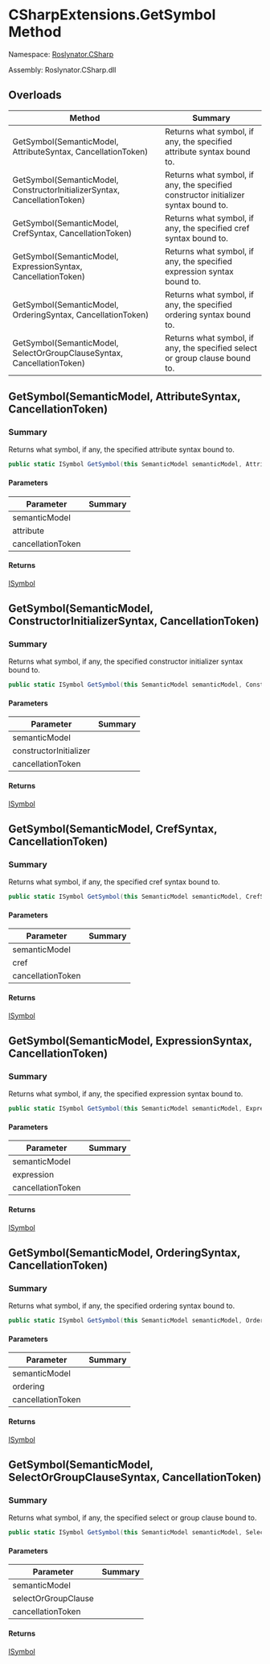 # CSharpExtensions\.GetSymbol Method

Namespace: [Roslynator.CSharp](../../README.md)

Assembly: Roslynator\.CSharp\.dll

## Overloads

| Method | Summary |
| ------ | ------- |
| GetSymbol\(SemanticModel, AttributeSyntax, CancellationToken\) | Returns what symbol, if any, the specified attribute syntax bound to\. |
| GetSymbol\(SemanticModel, ConstructorInitializerSyntax, CancellationToken\) | Returns what symbol, if any, the specified constructor initializer syntax bound to\. |
| GetSymbol\(SemanticModel, CrefSyntax, CancellationToken\) | Returns what symbol, if any, the specified cref syntax bound to\. |
| GetSymbol\(SemanticModel, ExpressionSyntax, CancellationToken\) | Returns what symbol, if any, the specified expression syntax bound to\. |
| GetSymbol\(SemanticModel, OrderingSyntax, CancellationToken\) | Returns what symbol, if any, the specified ordering syntax bound to\. |
| GetSymbol\(SemanticModel, SelectOrGroupClauseSyntax, CancellationToken\) | Returns what symbol, if any, the specified select or group clause bound to\. |

## GetSymbol\(SemanticModel, AttributeSyntax, CancellationToken\)

### Summary

Returns what symbol, if any, the specified attribute syntax bound to\.

```csharp
public static ISymbol GetSymbol(this SemanticModel semanticModel, AttributeSyntax attribute, CancellationToken cancellationToken = default(CancellationToken))
```

#### Parameters

| Parameter | Summary |
| --------- | ------- |
| semanticModel | |
| attribute | |
| cancellationToken | |

#### Returns

[ISymbol](https://docs.microsoft.com/en-us/dotnet/api/microsoft.codeanalysis.isymbol)




## GetSymbol\(SemanticModel, ConstructorInitializerSyntax, CancellationToken\)

### Summary

Returns what symbol, if any, the specified constructor initializer syntax bound to\.

```csharp
public static ISymbol GetSymbol(this SemanticModel semanticModel, ConstructorInitializerSyntax constructorInitializer, CancellationToken cancellationToken = default(CancellationToken))
```

#### Parameters

| Parameter | Summary |
| --------- | ------- |
| semanticModel | |
| constructorInitializer | |
| cancellationToken | |

#### Returns

[ISymbol](https://docs.microsoft.com/en-us/dotnet/api/microsoft.codeanalysis.isymbol)




## GetSymbol\(SemanticModel, CrefSyntax, CancellationToken\)

### Summary

Returns what symbol, if any, the specified cref syntax bound to\.

```csharp
public static ISymbol GetSymbol(this SemanticModel semanticModel, CrefSyntax cref, CancellationToken cancellationToken = default(CancellationToken))
```

#### Parameters

| Parameter | Summary |
| --------- | ------- |
| semanticModel | |
| cref | |
| cancellationToken | |

#### Returns

[ISymbol](https://docs.microsoft.com/en-us/dotnet/api/microsoft.codeanalysis.isymbol)




## GetSymbol\(SemanticModel, ExpressionSyntax, CancellationToken\)

### Summary

Returns what symbol, if any, the specified expression syntax bound to\.

```csharp
public static ISymbol GetSymbol(this SemanticModel semanticModel, ExpressionSyntax expression, CancellationToken cancellationToken = default(CancellationToken))
```

#### Parameters

| Parameter | Summary |
| --------- | ------- |
| semanticModel | |
| expression | |
| cancellationToken | |

#### Returns

[ISymbol](https://docs.microsoft.com/en-us/dotnet/api/microsoft.codeanalysis.isymbol)




## GetSymbol\(SemanticModel, OrderingSyntax, CancellationToken\)

### Summary

Returns what symbol, if any, the specified ordering syntax bound to\.

```csharp
public static ISymbol GetSymbol(this SemanticModel semanticModel, OrderingSyntax ordering, CancellationToken cancellationToken = default(CancellationToken))
```

#### Parameters

| Parameter | Summary |
| --------- | ------- |
| semanticModel | |
| ordering | |
| cancellationToken | |

#### Returns

[ISymbol](https://docs.microsoft.com/en-us/dotnet/api/microsoft.codeanalysis.isymbol)




## GetSymbol\(SemanticModel, SelectOrGroupClauseSyntax, CancellationToken\)

### Summary

Returns what symbol, if any, the specified select or group clause bound to\.

```csharp
public static ISymbol GetSymbol(this SemanticModel semanticModel, SelectOrGroupClauseSyntax selectOrGroupClause, CancellationToken cancellationToken = default(CancellationToken))
```

#### Parameters

| Parameter | Summary |
| --------- | ------- |
| semanticModel | |
| selectOrGroupClause | |
| cancellationToken | |

#### Returns

[ISymbol](https://docs.microsoft.com/en-us/dotnet/api/microsoft.codeanalysis.isymbol)




